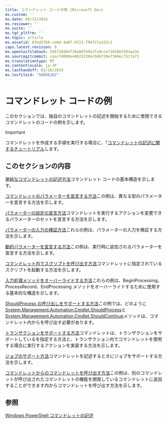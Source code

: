 ```yaml
---
title: コマンドレット コードの例 |Microsoft Docs
ms.custom: ''
ms.date: 09/13/2016
ms.reviewer: ''
ms.suite: ''
ms.tgt_pltfrm: ''
ms.topic: article
ms.assetid: 6fed2f68-ce6d-4a8f-bf21-f94f27a155c2
caps.latest.revision: 9
ms.openlocfilehash: 936728d64f30a08fb9e2fa9ccef103683594aa3e
ms.sourcegitcommit: caac7d098a448232304c9d6728e7340ec7517a71
ms.translationtype: MT
ms.contentlocale: ja-JP
ms.lasthandoff: 03/16/2019
ms.locfileid: "58056262"
---
```

# <a name="examples-of-cmdlet-code"></a>コマンドレット コードの例

このセクションでは、独自のコマンドレットの記述を開始するために使用できるコマンドレットのコードの例を示します。

> [!IMPORTANT]
> コマンドレットを作成する手順を実行する場合に、「[コマンドレットの記述に関するチュートリアル](./tutorials-for-writing-cmdlets.md)します。

## <a name="in-this-section"></a>このセクションの内容

[単純なコマンドレットの記述方法](./how-to-write-a-simple-cmdlet.md)コマンドレット コードの基本構造を示します。

[コマンドレットのパラメーターを宣言する方法](./how-to-declare-cmdlet-parameters.md)この例は、異なる型のパラメーターを宣言する方法を示します。

[パラメーターの設定の宣言方法](./how-to-declare-parameter-sets.md)コマンドレットを実行するアクションを変更できるパラメーターのセットを宣言する方法を示します。

[パラメーターの入力の検証方法](./how-to-validate-parameter-input.md)これらの例は、パラメーターの入力を検証する方法を示します。

[動的パラメーターを宣言する方法](./how-to-declare-dynamic-parameters.md)この例は、実行時に追加されるパラメーターを宣言する方法を示します。

[コマンドレット内でスクリプトを呼び出す方法](./how-to-invoke-scripts-within-a-cmdlet.md)コマンドレットに指定されているスクリプトを起動する方法を示します。

[入力処理メソッドをオーバーライドする方法](./how-to-override-input-processing-methods.md)これらの例は、BeginProcessing、ProcessRecord、EndProcessing メソッドをオーバーライドするために使用する基本的な構造を示します。

[ShouldProcess の呼び出しをサポートする方法](./how-to-request-confirmations.md)この例では、どのように[System.Management.Automation.Cmdlet.ShouldProcess](/dotnet/api/System.Management.Automation.Cmdlet.ShouldProcess)と[System.Management.Automation.Cmdlet.ShouldContinue](/dotnet/api/System.Management.Automation.Cmdlet.ShouldContinue)メソッドは、コマンドレット内からを呼び出す必要があります。

[トランザクションをサポートする方法](./how-to-support-transactions.md)コマンドレットは、トランザクションをサポートしているを指定する方法と、トランザクション内でコマンドレットを使用する場合に実行するアクションを実装する方法を示します。

[ジョブのサポート方法](./how-to-support-jobs.md)コマンドレットを記述するときにジョブをサポートする方法を示します。

[コマンドレットからのコマンドレットを呼び出す方法](./how-to-invoke-a-cmdlet-from-within-a-cmdlet.md)この例は、別のコマンドレットが呼び出されたコマンドレットの機能を開発しているコマンドレットに追加することができます内からコマンドレットを呼び出す方法を示します。

## <a name="see-also"></a>参照

[Windows PowerShell コマンドレットの記述](./writing-a-windows-powershell-cmdlet.md)
